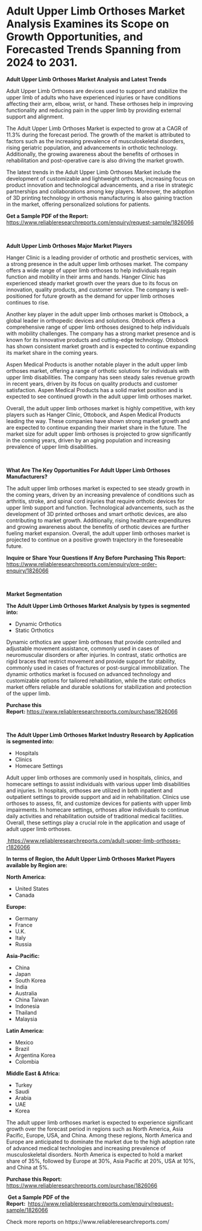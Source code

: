 <p><h1>Adult Upper Limb Orthoses Market Analysis Examines its Scope on Growth Opportunities, and Forecasted Trends Spanning from 2024 to 2031.</h1></p><p><strong>Adult Upper Limb Orthoses Market Analysis and Latest Trends</strong></p>
<p><p>Adult Upper Limb Orthoses are devices used to support and stabilize the upper limb of adults who have experienced injuries or have conditions affecting their arm, elbow, wrist, or hand. These orthoses help in improving functionality and reducing pain in the upper limb by providing external support and alignment.</p><p>The Adult Upper Limb Orthoses Market is expected to grow at a CAGR of 11.3% during the forecast period. The growth of the market is attributed to factors such as the increasing prevalence of musculoskeletal disorders, rising geriatric population, and advancements in orthotic technology. Additionally, the growing awareness about the benefits of orthoses in rehabilitation and post-operative care is also driving the market growth.</p><p>The latest trends in the Adult Upper Limb Orthoses Market include the development of customizable and lightweight orthoses, increasing focus on product innovation and technological advancements, and a rise in strategic partnerships and collaborations among key players. Moreover, the adoption of 3D printing technology in orthosis manufacturing is also gaining traction in the market, offering personalized solutions for patients.</p></p>
<p><strong>Get a Sample PDF of the Report:&nbsp;</strong> <a href="https://www.reliableresearchreports.com/enquiry/request-sample/1826066">https://www.reliableresearchreports.com/enquiry/request-sample/1826066</a></p>
<p>&nbsp;</p>
<p><strong>Adult Upper Limb Orthoses Major Market Players</strong></p>
<p><p>Hanger Clinic is a leading provider of orthotic and prosthetic services, with a strong presence in the adult upper limb orthoses market. The company offers a wide range of upper limb orthoses to help individuals regain function and mobility in their arms and hands. Hanger Clinic has experienced steady market growth over the years due to its focus on innovation, quality products, and customer service. The company is well-positioned for future growth as the demand for upper limb orthoses continues to rise.</p><p>Another key player in the adult upper limb orthoses market is Ottobock, a global leader in orthopedic devices and solutions. Ottobock offers a comprehensive range of upper limb orthoses designed to help individuals with mobility challenges. The company has a strong market presence and is known for its innovative products and cutting-edge technology. Ottobock has shown consistent market growth and is expected to continue expanding its market share in the coming years. </p><p>Aspen Medical Products is another notable player in the adult upper limb orthoses market, offering a range of orthotic solutions for individuals with upper limb disabilities. The company has seen steady sales revenue growth in recent years, driven by its focus on quality products and customer satisfaction. Aspen Medical Products has a solid market position and is expected to see continued growth in the adult upper limb orthoses market.</p><p>Overall, the adult upper limb orthoses market is highly competitive, with key players such as Hanger Clinic, Ottobock, and Aspen Medical Products leading the way. These companies have shown strong market growth and are expected to continue expanding their market share in the future. The market size for adult upper limb orthoses is projected to grow significantly in the coming years, driven by an aging population and increasing prevalence of upper limb disabilities.</p></p>
<p>&nbsp;</p>
<p><strong>What Are The Key Opportunities For Adult Upper Limb Orthoses Manufacturers?</strong></p>
<p><p>The adult upper limb orthoses market is expected to see steady growth in the coming years, driven by an increasing prevalence of conditions such as arthritis, stroke, and spinal cord injuries that require orthotic devices for upper limb support and function. Technological advancements, such as the development of 3D printed orthoses and smart orthotic devices, are also contributing to market growth. Additionally, rising healthcare expenditures and growing awareness about the benefits of orthotic devices are further fueling market expansion. Overall, the adult upper limb orthoses market is projected to continue on a positive growth trajectory in the foreseeable future.</p></p>
<p><strong>Inquire or Share Your Questions If Any Before Purchasing This Report:</strong> <a href="https://www.reliableresearchreports.com/enquiry/pre-order-enquiry/1826066">https://www.reliableresearchreports.com/enquiry/pre-order-enquiry/1826066</a></p>
<p>&nbsp;</p>
<p><strong>Market Segmentation</strong></p>
<p><strong>The Adult Upper Limb Orthoses Market Analysis by types is segmented into:</strong></p>
<p><ul><li>Dynamic Orthotics</li><li>Static Orthotics</li></ul></p>
<p><p>Dynamic orthotics are upper limb orthoses that provide controlled and adjustable movement assistance, commonly used in cases of neuromuscular disorders or after injuries. In contrast, static orthotics are rigid braces that restrict movement and provide support for stability, commonly used in cases of fractures or post-surgical immobilization. The dynamic orthotics market is focused on advanced technology and customizable options for tailored rehabilitation, while the static orthotics market offers reliable and durable solutions for stabilization and protection of the upper limb.</p></p>
<p><strong>Purchase this Report:&nbsp;</strong><a href="https://www.reliableresearchreports.com/purchase/1826066">https://www.reliableresearchreports.com/purchase/1826066</a></p>
<p>&nbsp;</p>
<p><strong>The Adult Upper Limb Orthoses Market Industry Research by Application is segmented into:</strong></p>
<p><ul><li>Hospitals</li><li>Clinics</li><li>Homecare Settings</li></ul></p>
<p><p>Adult upper limb orthoses are commonly used in hospitals, clinics, and homecare settings to assist individuals with various upper limb disabilities and injuries. In hospitals, orthoses are utilized in both inpatient and outpatient settings to provide support and aid in rehabilitation. Clinics use orthoses to assess, fit, and customize devices for patients with upper limb impairments. In homecare settings, orthoses allow individuals to continue daily activities and rehabilitation outside of traditional medical facilities. Overall, these settings play a crucial role in the application and usage of adult upper limb orthoses.</p></p>
<p><a href="https://www.reliableresearchreports.com/adult-upper-limb-orthoses-r1826066">&nbsp;https://www.reliableresearchreports.com/adult-upper-limb-orthoses-r1826066</a></p>
<p><strong>In terms of Region, the Adult Upper Limb Orthoses Market Players available by Region are:</strong></p>
<p>
    <p> <strong> North America: </strong>
        <ul>
            <li>United States</li>
            <li>Canada</li>
        </ul>
        </p> 
    <p> <strong> Europe: </strong>
        <ul>
            <li>Germany</li>
            <li>France</li>
            <li>U.K.</li>
            <li>Italy</li>
            <li>Russia</li>
        </ul>
        </p> 
    <p> <strong> Asia-Pacific: </strong>
        <ul>
            <li>China</li>
            <li>Japan</li>
            <li>South Korea</li>
            <li>India</li>
            <li>Australia</li>
            <li>China Taiwan</li>
            <li>Indonesia</li>
            <li>Thailand</li>
            <li>Malaysia</li>
        </ul>
        </p> 
    <p> <strong> Latin America: </strong>
        <ul>
            <li>Mexico</li>
            <li>Brazil</li>
            <li>Argentina Korea</li>
            <li>Colombia</li>
        </ul>
        </p> 
    <p> <strong> Middle East & Africa: </strong>
        <ul>
            <li>Turkey</li>
            <li>Saudi</li>
            <li>Arabia</li>
            <li>UAE</li>
            <li>Korea</li>
        </ul>
    </p>
    </p>
<p><p>The adult upper limb orthoses market is expected to experience significant growth over the forecast period in regions such as North America, Asia Pacific, Europe, USA, and China. Among these regions, North America and Europe are anticipated to dominate the market due to the high adoption rate of advanced medical technologies and increasing prevalence of musculoskeletal disorders. North America is expected to hold a market share of 35%, followed by Europe at 30%, Asia Pacific at 20%, USA at 10%, and China at 5%.</p></p>
<p><strong>Purchase this Report: </strong><a href="https://www.reliableresearchreports.com/purchase/1826066">https://www.reliableresearchreports.com/purchase/1826066</a></p>
<p>&nbsp;<strong>Get a Sample PDF of the Report:&nbsp;&nbsp;</strong><a href="https://www.reliableresearchreports.com/enquiry/request-sample/1826066">https://www.reliableresearchreports.com/enquiry/request-sample/1826066</a></p>
<p><strong></strong></p>
<p>Check more reports on https://www.reliableresearchreports.com/</p>